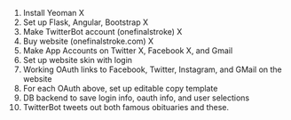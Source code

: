 1. Install Yeoman X
2. Set up Flask, Angular, Bootstrap X
3. Make TwitterBot account (onefinalstroke) X
4. Buy website (onefinalstroke.com) X
5. Make App Accounts on Twitter X, Facebook X, and Gmail
6. Set up website skin with login
7. Working OAuth links to Facebook, Twitter, Instagram, and GMail on the website
8. For each OAuth above, set up editable copy template
9. DB backend to save login info, oauth info, and user selections
10. TwitterBot tweets out both famous obituaries and these.